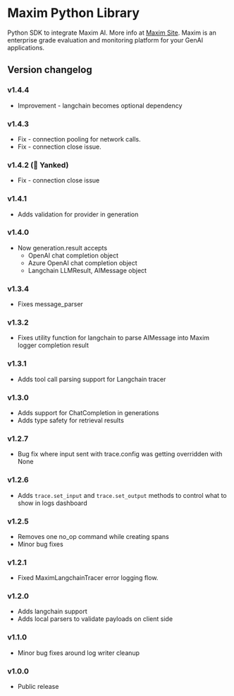 # Maxim Python Library

Python SDK to integrate Maxim AI. More info at [Maxim Site](https://getmaxim.ai). 
Maxim is an enterprise grade evaluation and monitoring platform for your GenAI applications.

## Version changelog

### v1.4.4

- Improvement - langchain becomes optional dependency

### v1.4.3

- Fix - connection pooling for network calls.
- Fix - connection close issue.


### v1.4.2 (🚧 Yanked)

- Fix - connection close issue

### v1.4.1

- Adds validation for provider in generation

### v1.4.0

- Now generation.result accepts 
   - OpenAI chat completion object
   - Azure OpenAI chat completion object
   - Langchain LLMResult, AIMessage object

### v1.3.4

- Fixes message_parser

### v1.3.2

- Fixes utility function for langchain to parse AIMessage into Maxim logger completion result

### v1.3.1

- Adds tool call parsing support for Langchain tracer

### v1.3.0

- Adds support for ChatCompletion in generations
- Adds type safety for retrieval results

### v1.2.7

- Bug fix where input sent with trace.config was getting overridden with None

### v1.2.6

- Adds `trace.set_input` and `trace.set_output` methods to control what to show in logs dashboard

### v1.2.5

- Removes one no_op command while creating spans
- Minor bug fixes

### v1.2.1

- Fixed MaximLangchainTracer error logging flow.

### v1.2.0

- Adds langchain support
- Adds local parsers to validate payloads on client side

### v1.1.0

- Minor bug fixes around log writer cleanup

### v1.0.0

- Public release
